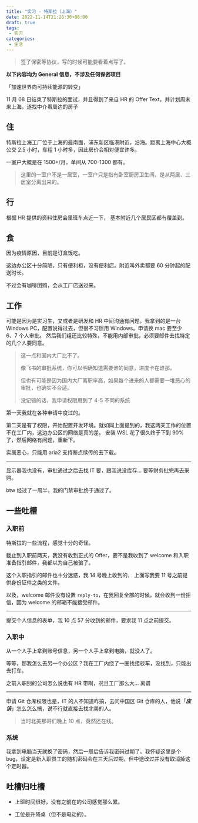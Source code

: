 ```yaml
---
title: "实习 - 特斯拉（上海）"
date: 2022-11-14T21:26:36+08:00
draft: true
tags:
 - 实习
categories:
 - 生活
---
```


> 签了保密等协议，写的时候可能要看着点写了。

**以下内容均为 General 信息，不涉及任何保密项目**

「加速世界向可持续能源的转变」

11 月 08 日结束了特斯拉的面试，并且得到了来自 HR 的 Offer Text，并计划周末来上海，遂找中介看周边的房子

## 住

特斯拉上海工厂位于上海的最南面，浦东新区临港附近，沿海。距离上海中心大概公交 2.5 小时，车程 1 小时多，因此房价会相对便宜许多。

一室户大概是在 1500+/月，单间从 700-1300 都有。

> 这里的一室户不是一居室，一室户只是指有卧室厨房卫生间，是从两居、三居室分离出来的。

## 行

根据 HR 提供的资料住房会里班车点近一下， 基本附近几个居民区都有覆盖到。

## 食

因为疫情原因，目前是订盒饭吃。

这边办公区十分简陋，只有便利柜，没有便利店。附近叫外卖都要 60 分钟起的配送时长。

不过会有咖啡团购，会从工厂店送过来。

## 工作

可能是因为是实习生，又或者是研发和 HR 中间沟通有问题，我拿到的是一台 Windows PC，配置说得过去，但很不习惯用 Windows。申请换 mac 要至少 6、7 个人审批。
然后我们组还比较特殊，不能用内部审批，必须要邮件去找特定的几个人要同意。

> 这一点和国内大厂比不了。
>
> 像飞书的审批系统，你可以明确知道需要谁的同意，进度卡在谁那。
>
> 但也有可能是因为国内大厂离职率高，如果每个进来的人都需要一堆恶心的审批，也确实不合适。
>
> 没记错的话，我申请权限用到了 4-5 不同的系统

第一天我就在各种申请中度过的。

第二天是有了权限，开始配置开发环境。就如同上面提到的，我这两天工作的位置不在工厂内，这边办公区的网络是真的差。
安装 WSL 花了很久终于下到 90% 了，然后网络有问题，重新下。

实属恶心，只能用 aria2 支持断点续传的去下载。

---

显示器我也没有，审批通过之后去找 IT 要，跟我说没库存... 要等财务批完再去采购。

btw 经过了一周半，我的门禁审批终于通过了。

## 一些吐槽

### 入职前

特斯拉的一些流程，感觉十分的奇怪。

截止到入职前两天，我没有收到正式的 Offer，要不是我收到了 welcome 和入职准备指引邮件，我都以为自己被骗了。

这个入职指引的邮件也十分迷惑，我 14 号晚上收到的， 上面写我要 11 号之前提供身份证件之类的文件。

以及，welcome 邮件没有设置 `reply-to`，在我回复全部的时候，就会收到一份拒信，因为 welcome 的邮箱不能接受邮件。

---

提交个人信息的表单，我 10 点 57 分收到的邮件，要求我 11 点之前提交。

### 入职中

从一个人手上拿到账号信息，另一个人手上拿到电脑，就没人了。

等等，那我怎么去另一个办公区？我在工厂内绕了一圈找接驳车，没找到，只能出去打车。

之前入职别的公司怎么说也有 HR 带啊，况且工厂那么大... 离谱

---

申请 Git 仓库权限也是，IT 的人不知道咋搞，去问中国区 Git 仓库的人，他说「***应该***」怎么怎么搞，说不行就直接去找北美的人。

> 当时北美那哥们晚上 10 点，竟然还在线。

### 系统

我拿到电脑当天就换了密码，然后一周后告诉我密码过期了。我怀疑这里是个 bug，设定是新入职员工的随机密码会在三天后过期，但中途改过并没有取消掉这个定时器。

## 吐槽归吐槽

- 上班时间很好，没有之前在的公司感觉那么累。

- 工位是升降桌（但不是电动的）。